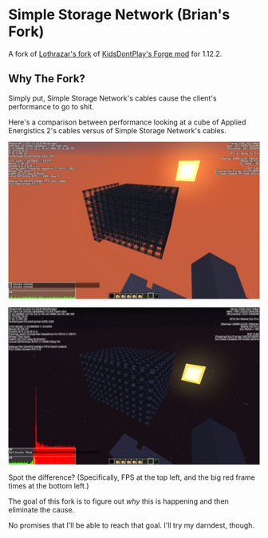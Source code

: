 # Simple Storage Network (Brian's Fork)

A fork of [Lothrazar's fork](https://github.com/Lothrazar/Storage-Network) of [KidsDontPlay's Forge mod](https://github.com/KidsDontPlay/Storage-Network) for 1.12.2.

## Why The Fork?

Simply put, Simple Storage Network's cables cause the client's performance to go to shit.

Here's a comparison between performance looking at a cube of Applied Energistics 2's cables versus of Simple Storage Network's cables.

![cube of Applied Energistics 2 cables with FPS shown](ae2-cable-pf.png)

![cube of Simple Storage Network cables with FPS shown](ssn-cable-pf.png)

Spot the difference? (Specifically, FPS at the top left, and the big red frame times at the bottom left.)

The goal of this fork is to figure out *why* this is happening and then eliminate the cause.

No promises that I'll be able to reach that goal. I'll try my darndest, though.
